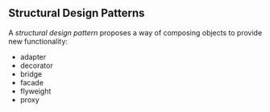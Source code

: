 ## Structural Design Patterns

A *structural design pattern* proposes a way of composing objects to provide new functionality:

- adapter
- decorator
- bridge
- facade
- flyweight
- proxy